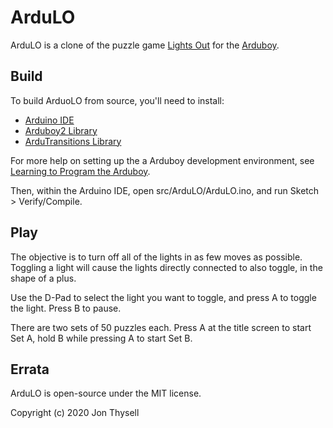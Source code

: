 # ArduLO #

ArduLO is a clone of the puzzle game [Lights Out](https://en.wikipedia.org/wiki/Lights_Out_(game)) for the [Arduboy](https://arduboy.com/).

## Build ##

To build ArduoLO from source, you'll need to install:

* [Arduino IDE](https://www.arduino.cc/en/Main/Software)
* [Arduboy2 Library](https://github.com/MLXXXp/Arduboy2)
* [ArduTransitions Library](https://github.com/jonthysell/ArduTransitions)

For more help on setting up the a Arduboy development environment, see [Learning to Program the Arduboy](https://arduboy.com/download-and-learn-arduino/).

Then, within the Arduino IDE, open src/ArduLO/ArduLO.ino, and run Sketch > Verify/Compile.

## Play ##

The objective is to turn off all of the lights in as few moves as possible. Toggling a light will cause the lights directly connected to also toggle, in the shape of a plus.

Use the D-Pad to select the light you want to toggle, and press A to toggle the light. Press B to pause.

There are two sets of 50 puzzles each. Press A at the title screen to start Set A, hold B while pressing A to start Set B.

## Errata ##

ArduLO is open-source under the MIT license.

Copyright (c) 2020 Jon Thysell

